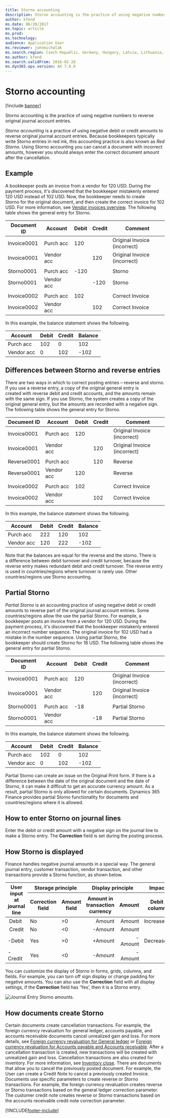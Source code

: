 ```yaml
---
title: Storno accounting
description: Storno accounting is the practice of using negative numbers to reverse original journal account entries.
author: kfend
ms.date: 06/20/2017
ms.topic: article
ms.prod: 
ms.technology: 
audience: Application User
ms.reviewer: johnmichalak
ms.search.region: Czech Republic, Germany, Hungary, Latvia, Lithuania, Poland, Russia
ms.author: kfend
ms.search.validFrom: 2016-02-28
ms.dyn365.ops.version: AX 7.0.0
---
```


# Storno accounting

[!include [banner](../../includes/banner.md)]

Storno accounting is the practice of using negative numbers to reverse original journal account entries.

*Storno accounting* is a practice of using negative debit or credit amounts to reverse original journal account entries. Because bookkeepers typically write Storno entries in red ink, this accounting practice is also known as *Red Storno*. Using Storno accounting you can cancel a document with incorrect amounts, however you should always enter the correct document amount after the cancellation.

## Example
A bookkeeper posts an invoice from a vendor for 120 USD. During the payment process, it's discovered that the bookkeeper mistakenly entered 120 USD instead of 102 USD. Now, the bookkeeper needs to create Storno for the original document, and then create the correct invoice for 102 USD. For more information, see [Vendor invoices overview](../../accounts-payable/vendor-invoices-overview.md). The following table shows the general entry for Storno.

| **Document ID** | **Account** | **Debit** | **Credit** | **Comment**                  |
|-----------------|-------------|-----------|------------|------------------------------|
| Invoice0001     | Purch acc   | 120       |            | Original Invoice (incorrect) |
| Invoice0001     | Vendor acc  |           | 120        | Original Invoice (incorrect) |
|                 |             |           |            |                              |
| Storno0001      | Purch acc   | -120     |            | Storno                       |
| Storno0001      | Vendor acc  |           | -120      | Storno                       |
|                 |             |           |            |                              |
| Invoice0002     | Purch acc   | 102       |            | Correct Invoice              |
| Invoice0002     | Vendor acc  |           | 102        | Correct Invoice              |

In this example, the balance statement shows the following.

| Account    | Debit | Credit | Balance |
|------------|-------|--------|---------|
| Purch acc  | 102   | 0      | 102     |
| Vendor acc | 0     | 102    | -102    |

## Differences between Storno and reverse entries
There are two ways in which to correct posting entries – reverse and storno. If you use a reverse entry, a copy of the original general entry is created with reverse debit and credit accounts, and the amounts remain with the same sign. If you use Storno, the system creates a copy of the original general entry, but the amounts are recorded with a negative sign. The following table shows the general entry for Storno.

| **Document ID** | **Account** | **Debit** | **Credit** | **Comment**                  |
|-----------------|-------------|-----------|------------|------------------------------|
| Invoice0001     | Purch acc   | 120       |            | Original Invoice (incorrect) |
| Invoice0001     | Vendor acc  |           | 120        | Original Invoice (incorrect) |
|                 |             |           |            |                              |
| Reverse0001     | Purch acc   |           | 120        | Reverse                      |
| Reverse0001     | Vendor acc  | 120       |            | Reverse                      |
|                 |             |           |            |                              |
| Invoice0002     | Purch acc   | 102       |            | Correct Invoice              |
| Invoice0002     | Vendor acc  |           | 102        | Correct Invoice              |

In this example, the balance statement shows the following.

| Account    | Debit | Credit | Balance |
|------------|-------|--------|---------|
| Purch acc  | 222   | 120    | 102     |
| Vendor acc | 120   | 222    | -102    |

Note that the balances are equal for the reverse and the storno. There is a difference between debit turnover and credit turnover, because the reverse entry makes redundant debit and credit turnover. The reverse entry is used in countries/regions where turnover is rarely use. Other countries/regions use Storno accounting.

## Partial Storno
*Partial Storno* is an accounting practice of using negative debit or credit amounts to reverse part of the original journal account entries. Some countries/regions allow the use the partial Storno. For example, a bookkeeper posts an invoice from a vendor for 120 USD. During the payment process, it's discovered that the bookkeeper mistakenly entered an incorrect number sequence. The original invoice for 102 USD had a mistake in the number sequence. Using partial Storno, the bookkeeper should create Storno for 18 USD. The following table shows the general entry for partial Storno.

| **Document ID** | **Account** | **Debit** | **Credit** | **Comment**                  |
|-----------------|-------------|-----------|------------|------------------------------|
| Invoice0001     | Purch acc   | 120       |            | Original Invoice (incorrect) |
| Invoice0001     | Vendor acc  |           | 120        | Original Invoice (incorrect) |
|                 |             |           |            |                              |
| Storno0001      | Purch acc   | \-18      |            | Partial Storno               |
| Storno0001      | Vendor acc  |           | \-18       | Partial Storno               |

In this example, the balance statement shows the following.

| Account    | Debit | Credit | Balance |
|------------|-------|--------|---------|
| Purch acc  | 102   | 0      | 102     |
| Vendor acc | 0     | 102    | -102    |

Partial Storno can create an issue on the Original Print form. If there is a difference between the date of the original document and the date of Storno, it can make it difficult to get an accurate currency amount. As a result, partial Storno is only allowed for certain documents. Dynamics 365 Finance provides partial Storno functionality for documents and countries/regions where it is allowed.

## How to enter Storno on journal lines
Enter the debit or credit amount with a negative sign on the journal line to make a Storno entry. The **Correction** field is set during the posting process. 

## How Storno is displayed
Finance handles negative journal amounts in a special way. The general journal entry, customer transaction, vendor transaction, and other transactions provide a Storno function, as shown below.

<table>
<thead>
<tr class="row-1">
<th class="column-1" rowspan="2">User input at journal line</th>
<th class="column-2" colspan="2">Storage principle</th>
<th class="column-4" colspan="2">Display principle</th>
<th class="column-6" colspan="3">Impact to the Statement report</th>
</tr>
<tr class="row-1">
<th class="column-2">Correction field</th>
<th class="column-3">Amount field</th>
<th class="column-4">Amount in transaction currency</th>
<th class="column-5">Amount</th>
<th class="column-6">Debit column</th>
<th class="column-7">Credit column</th>
<th class="column-8">Balance column</th>
</tr>
</thead>
<tbody>
<tr class="row-2">
<td class="column-1"> Debit</td>
<td class="column-2">No</td>
<td class="column-3">&gt;0</td>
<td class="column-4" align="right">Amount</td>
<td class="column-5" align="right">Amount</td>
<td class="column-6">Increases</td>
<td class="column-7"></td>
<td class="column-8">Increases</td>
</tr>
<tr class="row-3">
<td class="column-1"> Credit</td>
<td class="column-2">No</td>
<td class="column-3">&lt;0</td>
<td class="column-4" align="right">-Amount</td>
<td class="column-5" align="right">Amount</td>
<td class="column-6"></td>
<td class="column-7">Increases</td>
<td class="column-8">Decreases</td>
</tr>
<tr class="row-4">
<td class="column-1">-Debit</td>
<td class="column-2">Yes</td>
<td class="column-3">&gt;0</td>
<td class="column-4" align="right">+Amount</td>
<td class="column-5" align="right">-Amount</td>
<td class="column-6">Decreases</td>
<td class="column-7"></td>
<td class="column-8">Increases</td>
</tr>
<tr class="row-5">
<td class="column-1">-Credit</td>
<td class="column-2">Yes</td>
<td class="column-3">&lt;0</td>
<td class="column-4" align="right">-Amount</td>
<td class="column-5" align="right">-Amount</td>
<td class="column-6"></td>
<td class="column-7">Decreases</td>
<td class="column-8">Decreases</td>
</tr>
</tbody>
</table>

You can customize the display of Storno in forms, grids, columns, and fields. For example, you can turn off sign display or change padding for negative amounts. You can also use the **Correction** field with all display settings, if the **Correction** field has ‘Yes’, then it is a Storno entry.

![Journal Entry Storno amounts.](../media/journal-storno.png)

## How documents create Storno
Certain documents create cancellation transactions. For example, the foreign currency revaluation for general ledger, accounts payable, and accounts receivable documents cancel unrealized gain and loss. For more details, see [Foreign currency revaluation for General ledger](../../general-ledger/foreign-currency-revaluation-general-ledger.md) or [Foreign currency revaluation for Accounts payable and Accounts receivable](../../cash-bank-management/foreign-currency-revaluation-accounts-payable-accounts-receivable.md). After a cancellation transaction is created, new transactions will be created with unrealized gain and loss. Cancellation transactions are also created for inventory. For more information, see [Inventory close](../../../supply-chain/cost-management/inventory-close.md). 
There are documents that allow you to cancel the previously posted document. For example, the User can create a Credit Note to cancel a previously created Invoice. Documents use specific parameters to create reverse or Storno transactions. For example, the foreign currency revaluation creates reverse or Storno transactions based on the general ledger correction parameter. The customer credit note creates reverse or Storno transactions based on the accounts receivable credit note correction parameter.



[!INCLUDE[footer-include](../../../includes/footer-banner.md)]
